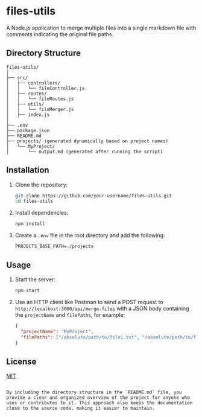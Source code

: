 # files-utils

A Node.js application to merge multiple files into a single markdown file with comments indicating the original file paths.

## Directory Structure

```
files-utils/
│
├── src/
│   ├── controllers/
│   │   └── fileController.js
│   ├── routes/
│   │   └── fileRoutes.js
│   ├── utils/
│   │   └── fileMerger.js
│   ├── index.js
│
├── .env
├── package.json
├── README.md
├── projects/ (generated dynamically based on project names)
│   └── MyProject/
│       └── output.md (generated after running the script)
```

## Installation

1. Clone the repository:

   ```sh
   git clone https://github.com/your-username/files-utils.git
   cd files-utils
   ```

2. Install dependencies:

   ```sh
   npm install
   ```

3. Create a `.env` file in the root directory and add the following:
   ```
   PROJECTS_BASE_PATH=./projects
   ```

## Usage

1. Start the server:

   ```sh
   npm start
   ```

2. Use an HTTP client like Postman to send a POST request to `http://localhost:3000/api/merge-files` with a JSON body containing the `projectName` and `filePaths`, for example:
   ```json
   {
     "projectName": "MyProject",
     "filePaths": ["/absolute/path/to/file1.txt", "/absolute/path/to/file2.txt"]
   }
   ```

## License

[MIT](LICENSE)

```

By including the directory structure in the `README.md` file, you provide a clear and organized overview of the project for anyone who uses or contributes to it. This approach also keeps the documentation close to the source code, making it easier to maintain.
```
